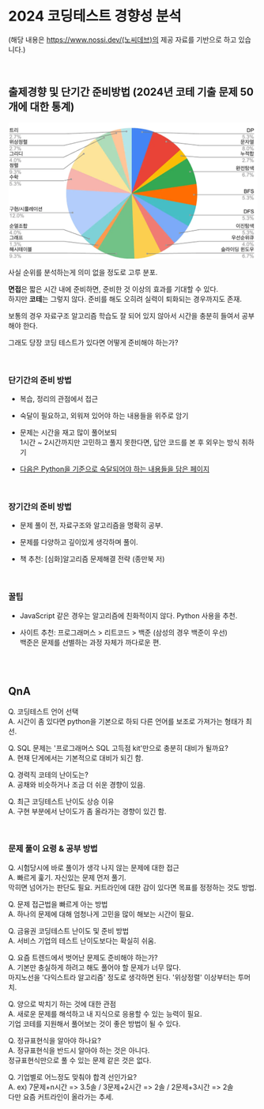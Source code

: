 # 2024 코딩테스트 경향성 분석

(해당 내용은 https://www.nossi.dev/(노씨데브)의 제공 자료를 기반으로 하고 있습니다.)

<br/>

## 출제경향 및 단기간 준비방법 (2024년 코테 기출 문제 50개에 대한 통계)

![alt text](images/1.png)

사실 순위를 분석하는게 의미 없을 정도로 고루 분포.

**면접**은 짧은 시간 내에 준비하면, 준비한 것 이상의 효과를 기대할 수 있다. <br/> 하지만 **코테**는 그렇지 않다. 준비를 해도 오히려 실력이 퇴화되는 경우까지도 존재.

보통의 경우 자료구조 알고리즘 학습도 잘 되어 있지 않아서 시간을 충분히 들여서 공부해야 한다.

그래도 당장 코딩 테스트가 있다면 어떻게 준비해야 하는가?

<br/>

### 단기간의 준비 방법

- 복습, 정리의 관점에서 접근

- 숙달이 필요하고, 외워져 있어야 하는 내용들을 위주로 암기

- 문제는 시간을 재고 많이 풀어보되 <br/>
  1시간 ~ 2시간까지만 고민하고 풀지 못한다면, 답안 코드를 본 후 외우는 방식 취하기

- [다음은 Python을 기준으로 숙달되어야 하는 내용들을 담은 페이지](템플릿.md)

<br/>

### 장기간의 준비 방법

- 문제 풀이 전, 자료구조와 알고리즘을 명확히 공부.

- 문제를 다양하고 깊이있게 생각하며 풀이.

- 책 추천: [심화]알고리즘 문제해결 전략 (종만북 저)

<br/>

### 꿀팁

- JavaScript 같은 경우는 알고리즘에 친화적이지 않다. Python 사용을 추천.

- 사이트 추천: 프로그래머스 > 리트코드 > 백준 (삼성의 경우 백준이 우선) <br/>
  백준은 문제를 선별하는 과정 자체가 까다로운 편.

<br/>
<br/>

## QnA

Q. 코딩테스트 언어 선택 <br/>
A. 시간이 좀 있다면 python을 기본으로 하되 다른 언어를 보조로 가져가는 형태가 최선.

Q. SQL 문제는 '프로그래머스 SQL 고득점 kit'만으로 충분히 대비가 될까요? <br/>
A. 현재 단게에서는 기본적으로 대비가 되긴 함.

Q. 경력직 코테의 난이도는? <br/>
A. 공채와 비슷하거나 조금 더 쉬운 경향이 있음.

Q. 최근 코딩테스트 난이도 상승 이유 <br/>
A. 구현 부분에서 난이도가 좀 올라가는 경향이 있긴 함.

<br/>

### 문제 풀이 요령 & 공부 방법

Q. 시험당시에 바로 풀이가 생각 나지 않는 문제에 대한 접근 <br/>
A. 빠르게 훑기. 자신있는 문제 먼저 풀기. <br/>
막히면 넘어가는 판단도 필요. 커트라인에 대한 감이 있다면 목표를 정정하는 것도 방법.

Q. 문제 접근법을 빠르게 아는 방법 <br/>
A. 하나의 문제에 대해 엄청나게 고민을 많이 해보는 시간이 필요.

Q. 금융권 코딩테스트 난이도 및 준비 방법 <br/>
A. 서비스 기업의 테스트 난이도보다는 확실히 쉬움.

Q. 요즘 트렌드에서 벗어난 문제도 준비해야 하는가? <br/>
A. 기본만 충실하게 하려고 해도 풀어야 할 문제가 너무 많다. <br/>
마지노선을 '다익스트라 알고리즘' 정도로 생각하면 된다. '위상정렬' 이상부터는 투머치.

Q. 양으로 박치기 하는 것에 대한 관점 <br/>
A. 새로운 문제를 해석하고 내 지식으로 응용할 수 있는 능력이 필요. <br/>
기업 코테를 지원해서 풀어보는 것이 좋은 방법이 될 수 있다.

Q. 정규표현식을 알아야 하나요? <br/>
A. 정규표현식을 반드시 알아야 하는 것은 아니다. <br/>
정규표현식만으로 풀 수 있는 문제 같은 것은 없다.

Q. 기업별로 어느정도 맞춰야 합격 선인가요? <br/>
A. ex) 7문제+n시간 => 3.5솔 / 3문제+2시간 => 2솔 / 2문제+3시간 => 2솔 <br/>
다만 요즘 커트라인이 올라가는 추세.

<br/>
